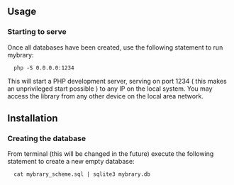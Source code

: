 ## Usage

### Starting to serve

Once all databases have been created, use the following statement to run mybrary:

```
  php -S 0.0.0.0:1234
```

This will start a PHP development server, serving on port 1234 ( this makes an unprivileged start possible ) to any IP on the local system. You may access the library from any other device on the local area network.


## Installation

### Creating the database

From terminal (this will be changed in the future) execute the following statement to create a new empty database:

```
  cat mybrary_scheme.sql | sqlite3 mybrary.db
```
